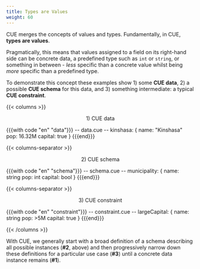 ```yaml
---
title: Types are Values
weight: 60
---
```


CUE merges the concepts of values and types.
Fundamentally, in CUE, **types are values**.

Pragmatically, this means that values assigned to a field
on its right-hand side
can be concrete data, a predefined type such as `int` or `string`,
or something in between -
*less* specific than a concrete value
whilst being *more* specific than a predefined type.

To demonstrate this concept
these examples show
1\) some **CUE data**,
2\) a possible **CUE schema** for this data, and
3\) something intermediate: a typical **CUE constraint**.

{{< columns >}}

<center>1) CUE data</center>

{{{with code "en" "data"}}}
-- data.cue --
kinshasa: {
	name:    "Kinshasa"
	pop:     16.32M
	capital: true
}
{{{end}}}

{{< columns-separator >}}

<center>2) CUE schema</center>

{{{with code "en" "schema"}}}
-- schema.cue --
municipality: {
	name:    string
	pop:     int
	capital: bool
}
{{{end}}}

{{< columns-separator >}}

<center>3) CUE constraint</center>

{{{with code "en" "constraint"}}}
-- constraint.cue --
largeCapital: {
	name:    string
	pop:     >5M
	capital: true
}
{{{end}}}

{{< /columns >}}

With CUE, we generally start with
a broad definition of a schema describing all possible instances
(**#2**, above)
and then
progressively narrow down these definitions for a particular use case
(**#3**)
until
a concrete data instance remains
(**#1**).

